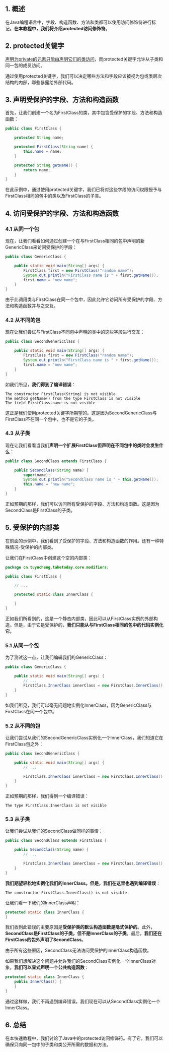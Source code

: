## 1. 概述

在Java编程语言中，字段、构造函数、方法和类都可以使用访问修饰符进行标记。**在本教程中，我们将介绍protected访问修饰符**。

## 2. protected关键字

[声明为private的元素只能由声明它们的类访问](https://www.baeldung.com/java-private-keyword#private-modifier)，而protected关键字允许从子类和同一包的成员访问。

通过使用protected关键字，我们可以决定哪些方法和字段应该被视为包或类层次结构的内部，哪些暴露给外部代码。

## 3. 声明受保护的字段、方法和构造函数

首先，让我们创建一个名为FirstClass的类，其中包含受保护的字段、方法和构造函数：

```java
public class FirstClass {

    protected String name;

    protected FirstClass(String name) {
        this.name = name;
    }

    protected String getName() {
        return name;
    }
}
```

在此示例中，通过使用protected关键字，我们已将对这些字段的访问权限授予与FirstClass相同的包中的类以及FirstClass的子类。

## 4. 访问受保护的字段、方法和构造函数

### 4.1 从同一个包

现在，让我们看看如何通过创建一个在与FirstClass相同的包中声明的新GenericClass来访问受保护的字段：

```java
public class GenericClass {

    public static void main(String[] args) {
        FirstClass first = new FirstClass("random name");
        System.out.println("FirstClass name is " + first.getName());
        first.name = "new name";
    }
}
```

由于此调用类与FirstClass在同一个包中，因此允许它访问所有受保护的字段、方法和构造函数并与之交互。

### 4.2 从不同的包

现在让我们尝试与FirstClass不同包中声明的类中的这些字段进行交互：

```java
public class SecondGenericClass {

    public static void main(String[] args) {
        FirstClass first = new FirstClass("random name");
        System.out.println("FirstClass name is " + first.getName());
        first.name = "new name";
    }
}
```

如我们所见，**我们得到了编译错误**：

```shell
The constructor FirstClass(String) is not visible
The method getName() from the type FirstClass is not visible
The field FirstClass.name is not visible
```

这正是我们使用protected关键字所期望的。这是因为SecondGenericClass与FirstClass不在同一个包中，也不是它的子类。

### 4.3 从子类

现在让我们看看当我们**声明一个扩展FirstClass但声明在不同包中的类时会发生什么**：

```java
public class SecondClass extends FirstClass {

    public SecondClass(String name) {
        super(name);
        System.out.println("SecondClass name is " + this.getName());
        this.name = "new name";
    }
}
```

正如预期的那样，我们可以访问所有受保护的字段、方法和构造函数。这是因为SecondClass是FirstClass的子类。

## 5. 受保护的内部类

在前面的示例中，我们看到了受保护的字段、方法和构造函数的作用。还有一种特殊情况-受保护的内部类。

让我们在FirstClass中创建这个空的内部类：

```java
package cn.tuyucheng.taketoday.core.modifiers;

public class FirstClass {

    // ...

    protected static class InnerClass {

    }
}
```

正如我们所看到的，这是一个静态内部类，因此可以从FirstClass实例的外部构造。但是，由于它是受保护的，**我们只能从与FirstClass相同的包中的代码实例化它**。

### 5.1 从同一个包

为了测试这一点，让我们编辑我们的GenericClass：

```java
public class GenericClass {

    public static void main(String[] args) {
        // ...
        FirstClass.InnerClass innerClass = new FirstClass.InnerClass();
    }
}
```

如我们所见，我们可以毫无问题地实例化InnerClass，因为GenericClass与FirstClass在同一个包中。

### 5.2 从不同的包

让我们尝试从我们的SecondGenericClass实例化一个InnerClass，我们知道它在FirstClass包之外：

```java
public class SecondGenericClass {

    public static void main(String[] args) {
        // ...

        FirstClass.InnerClass innerClass = new FirstClass.InnerClass();
    }
}
```

正如预期的那样，我们得到一个编译错误：

```shell
The type FirstClass.InnerClass is not visible
```

### 5.3 从子类

让我们尝试从我们的SecondClass做同样的事情：

```java
public class SecondClass extends FirstClass {

    public SecondClass(String name) {
        // ...

        FirstClass.InnerClass innerClass = new FirstClass.InnerClass();
    }
}
```

**我们期望轻松地实例化我们的InnerClass。但是，我们在这里也遇到编译错误**：

```shell
The constructor FirstClass.InnerClass() is not visible
```

让我们看一下我们的InnerClass声明：

```java
protected static class InnerClass {
}
```

我们收到此错误的主要原因是**受保护类的默认构造函数是隐式保护的**。此外，**SecondClass是FirstClass的子类，但不是InnerClass的子类**。最后，**我们还在FirstClass的包外声明了SecondClass**。

由于所有这些原因，SecondClass无法访问受保护的InnerClass构造函数。

如果我们想解决这个问题并允许我们的SecondClass实例化一个InnerClass对象，**我们可以显式声明一个公共构造函数**：

```java
protected static class InnerClass {
    public InnerClass() {
    }
}
```

通过这样做，我们不再遇到编译错误，我们现在可以从SecondClass实例化一个InnerClass。

## 6. 总结

在本快速教程中，我们讨论了Java中的protected访问修饰符。有了它，我们可以确保只向同一包中的子类和类公开所需的数据和方法。